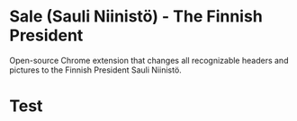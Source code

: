 # Sale (Sauli Niinistö) - The Finnish President
Open-source Chrome extension that changes all recognizable headers and pictures to the Finnish President Sauli Niinistö.

# Test
